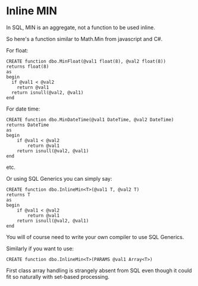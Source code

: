 # Inline MIN

In SQL, MIN is an aggregate, not a function to be used inline.

So here's a function similar to Math.Min from javascript and C#.

For float:

    CREATE function dbo.MinFloat(@val1 float(8), @val2 float(8))
    returns float(8)
    as
    begin
      if @val1 < @val2
        return @val1
      return isnull(@val2, @val1)
    end


For date time:
    
    CREATE function dbo.MinDateTime(@val1 DateTime, @val2 DateTime)
    returns DateTime
    as
    begin
        if @val1 < @val2
            return @val1
        return isnull(@val2, @val1)
    end

etc.
    
Or using SQL Generics you can simply say:

    CREATE function dbo.InlineMin<T>(@val1 T, @val2 T)
    returns T
    as
    begin
        if @val1 < @val2
            return @val1
        return isnull(@val2, @val1)
    end
    
    
You will of course need to write your own compiler to use SQL Generics.

Similarly if you want to use:

    CREATE function dbo.InlineMin<T>(PARAMS @val1 Array<T>)

    
First class array handling is strangely absent from SQL even though it could fit so naturally with set-based processing.
